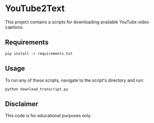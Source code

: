 # YouTube2Text

This project contains a scripts for downloading available YouTube video captions.

## Requirements

```
pip install -r requirements.txt
```

## Usage

To run any of these scripts, navigate to the script's directory and run:

```
python download_transcript.py
```

## Disclaimer

This code is for educational purposes only.